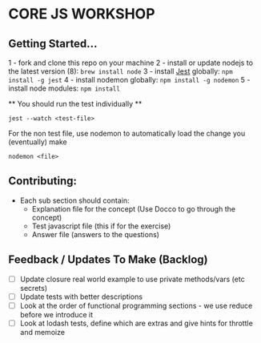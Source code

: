 # CORE JS WORKSHOP

## Getting Started...

1 - fork and clone this repo on your machine
2 - install or update nodejs to the latest version (8): ```brew install node```
3 - install [Jest](https://facebook.github.io/jest/) globally: ```npm install -g jest```
4 - install nodemon globally: ```npm install -g nodemon```
5 - install node modules: ```npm install```

** You should run the test individually **

```jest --watch <test-file>```

For the non test file, use nodemon to automatically load the change you (eventually) make

```
nodemon <file>
```

## Contributing:

* Each sub section should contain: 
    * Explanation file for the concept (Use Docco to go through the concept)
    * Test javascript file (this if for the exercise)
    * Answer file (answers to the questions)
    
## Feedback / Updates To Make (Backlog)

- [ ] Update closure real world example to use private methods/vars (etc secrets)
- [ ] Update tests with better descriptions
- [ ] Look at the order of functional programming sections - we use reduce before we introduce it
- [ ] Look at lodash tests, define which are extras and give hints for throttle and memoize